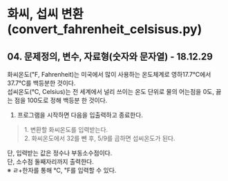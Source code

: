 # 화씨, 섭씨 변환(convert_fahrenheit_celsisus.py)

## 04\. 문제정의, 변수, 자료형(숫자와 문자열) - 18.12.29

화씨온도(℉, Fahrenheit)는 미국에서 많이 사용하는 온도체계로 영하17.7℃에서 37.7℃를 백등분한 것이다.  
섭씨온도(℃, Celsius)는 전 세계에서 널리 쓰이는 온도 단위로 물의 어는점을 0도, 끓는 점을 100도로 정해 백등분 한 것이다.  
1. 프로그램을 시작하면 다음을 입출력하고 종료한다. 
> 1\. 변환할 화씨온도를 입력받는다.  
> 2\. 화씨온도에서 32를 뺀 후, 5/9를 곱하면 섭씨온도가 된다.

단, 입력받는 값은 정수나 부동소수점이다.   
단, 소수점 둘째자리까지 출력한다.  
※ ㄹ+한자를 통해 ℃, ℉를 입력할 수 있다.